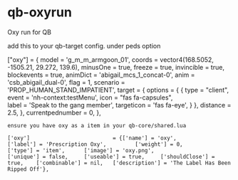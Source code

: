 # qb-oxyrun
Oxy run for QB


add this to your qb-target config. under peds option

 ["oxy"] = {
        model = 'g_m_m_armgoon_01',
    coords = vector4(168.5052, -1505.21, 29.272, 139.6),
    minusOne = true, 
    freeze = true,
    invincible = true,
    blockevents = true,
    animDict = 'abigail_mcs_1_concat-0',
    anim = 'csb_abigail_dual-0',
    flag = 1,
    scenario = 'PROP_HUMAN_STAND_IMPATIENT',
    target = {
      options = {
        {
          type = "client", 
          event = 'nh-context:testMenu',
          icon = "fas fa-capsules",  
          label = 'Speak to the gang member',
          targeticon = 'fas fa-eye', 
        }
      },
      distance = 2.5,
    },
    currentpednumber = 0,
    },
    
    
    ensure you have oxy as a item in your qb-core/shared.lua
    
    ['oxy'] 				 		 = {['name'] = 'oxy',				    		['label'] = 'Prescription Oxy',			['weight'] = 0,			['type'] = 'item',		['image'] = 'oxy.png',					['unique'] = false,		['useable'] = true,		['shouldClose'] = true,	   ['combinable'] = nil,   ['description'] = 'The Label Has Been Ripped Off'},


